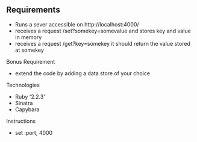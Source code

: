 

## Requirements

- Runs a sever accessible on http://localhost:4000/
- receives a request /set?somekey=somevalue and stores key and value in memory
- receives a request /get?key=somekey it should return the value stored at somekey

Bonus Requirement

- extend the code by adding a data store of your choice

Technologies

- Ruby '2.2.3'
- Sinatra
- Capybara

Instructions

- set :port, 4000
